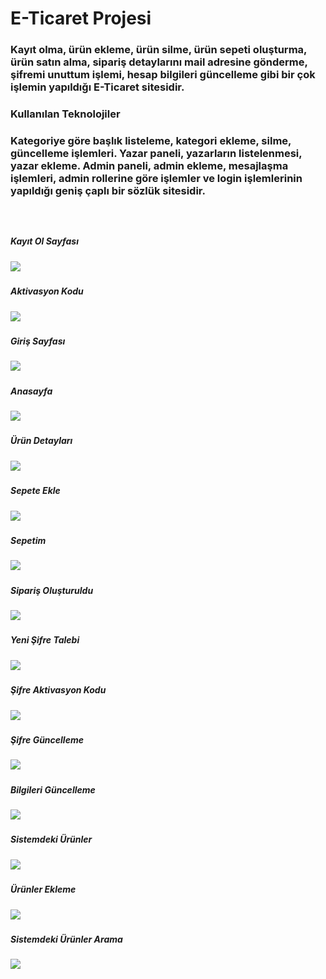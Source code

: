 # E-Ticaret Projesi
  
<h3> Kayıt olma, ürün ekleme, ürün silme, ürün sepeti oluşturma, ürün satın alma,
sipariş detaylarını mail adresine gönderme, şifremi unuttum işlemi, hesap
bilgileri güncelleme gibi bir çok işlemin yapıldığı E-Ticaret sitesidir. <h3>

<h3>Kullanılan Teknolojiler<h3>
  
<h3> Kategoriye göre başlık listeleme, kategori ekleme, silme, güncelleme işlemleri.
Yazar paneli, yazarların listelenmesi, yazar ekleme. Admin paneli, admin
ekleme, mesajlaşma işlemleri, admin rollerine göre işlemler ve login
işlemlerinin yapıldığı geniş çaplı bir sözlük sitesidir.<h3>
<br/>
    
<h5>Kayıt Ol Sayfası<h5>
<img src=https://github.com/Enesctnts/ECommerceLiteProject/blob/master/ECommerceLiteUI/AdminLTE/ProjectPicture/ProjePictures6.png/>
  
<h5>Aktivasyon Kodu<h5>
<img src=https://github.com/Enesctnts/ECommerceLiteProject/blob/master/ECommerceLiteUI/AdminLTE/ProjectPicture/ProjePictures1.png/>
  
<h5>Giriş Sayfası<h5>
<img src=https://github.com/Enesctnts/ECommerceLiteProject/blob/master/ECommerceLiteUI/AdminLTE/ProjectPicture/ProjePictures4.png/>
  
<h5>Anasayfa<h5>
<img src=https://github.com/Enesctnts/ECommerceLiteProject/blob/master/ECommerceLiteUI/AdminLTE/ProjectPicture/ProjePictures7.png/>
  
<h5>Ürün Detayları<h5>
<img src=https://github.com/Enesctnts/ECommerceLiteProject/blob/master/ECommerceLiteUI/AdminLTE/ProjectPicture/ProjePictures12.png/>
  
<h5>Sepete Ekle<h5>
<img src=https://github.com/Enesctnts/ECommerceLiteProject/blob/master/ECommerceLiteUI/AdminLTE/ProjectPicture/ProjePictures9.png/>
  
<h5>Sepetim<h5>
<img src=https://github.com/Enesctnts/ECommerceLiteProject/blob/master/ECommerceLiteUI/AdminLTE/ProjectPicture/ProjePictures10.png/>
  
<h5>Sipariş Oluşturuldu<h5>
<img src=https://github.com/Enesctnts/ECommerceLiteProject/blob/master/ECommerceLiteUI/AdminLTE/ProjectPicture/ProjePictures11.png/>
  
<h5>Yeni Şifre Talebi<h5>
<img src=https://github.com/Enesctnts/ECommerceLiteProject/blob/master/ECommerceLiteUI/AdminLTE/ProjectPicture/ProjePictures5.png/>
  
<h5>Şifre Aktivasyon Kodu<h5>
<img src=https://github.com/Enesctnts/ECommerceLiteProject/blob/master/ECommerceLiteUI/AdminLTE/ProjectPicture/ProjePictures3.png/>
  
<h5>Şifre Güncelleme<h5>
<img src=https://github.com/Enesctnts/ECommerceLiteProject/blob/master/ECommerceLiteUI/AdminLTE/ProjectPicture/ProjePictures17.png/>
  
<h5>Bilgileri Güncelleme<h5>
<img src=https://github.com/Enesctnts/ECommerceLiteProject/blob/master/ECommerceLiteUI/AdminLTE/ProjectPicture/ProjePictures8.png/>
 
<h5>Sistemdeki Ürünler<h5>
<img src=https://github.com/Enesctnts/ECommerceLiteProject/blob/master/ECommerceLiteUI/AdminLTE/ProjectPicture/ProjePictures13.png/>
  
<h5>Ürünler Ekleme<h5>
<img src=https://github.com/Enesctnts/ECommerceLiteProject/blob/master/ECommerceLiteUI/AdminLTE/ProjectPicture/ProjePictures14.png/>

<h5>Sistemdeki Ürünler Arama<h5>
<img src=https://github.com/Enesctnts/ECommerceLiteProject/blob/master/ECommerceLiteUI/AdminLTE/ProjectPicture/ProjePictures16.png/>   
  
    
  
